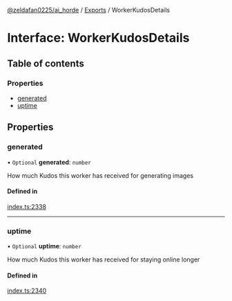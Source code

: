 [@zeldafan0225/ai_horde](../README.md) / [Exports](../modules.md) / WorkerKudosDetails

# Interface: WorkerKudosDetails

## Table of contents

### Properties

- [generated](WorkerKudosDetails.md#generated)
- [uptime](WorkerKudosDetails.md#uptime)

## Properties

### generated

• `Optional` **generated**: `number`

How much Kudos this worker has received for generating images

#### Defined in

[index.ts:2338](https://github.com/ZeldaFan0225/ai_horde/blob/ae52afb/index.ts#L2338)

___

### uptime

• `Optional` **uptime**: `number`

How much Kudos this worker has received for staying online longer

#### Defined in

[index.ts:2340](https://github.com/ZeldaFan0225/ai_horde/blob/ae52afb/index.ts#L2340)

